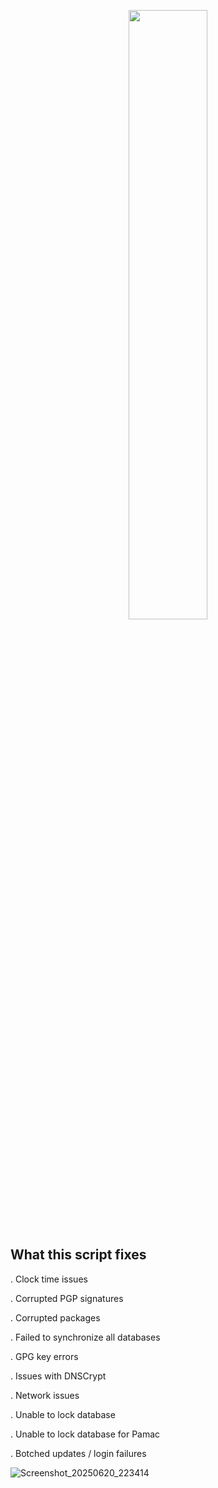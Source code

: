 <p align="center">
    <img src="https://i.postimg.cc/VN4QtMzw/Fix-Arch.png" style="width:50%; height:auto;" />
</p>

## What this script fixes

. Clock time issues

. Corrupted PGP signatures

. Corrupted packages

. Failed to synchronize all databases

. GPG key errors

. Issues with DNSCrypt

. Network issues

. Unable to lock database

. Unable to lock database for Pamac

. Botched updates / login failures


<p align="left">
    
![Screenshot_20250620_223414](https://github.com/user-attachments/assets/f6a7f404-7e1f-4f2e-a433-6262d706d714)

</p>


